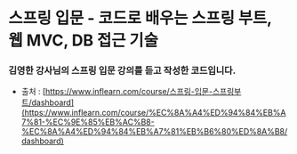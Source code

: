 # ****스프링 입문 - 코드로 배우는 스프링 부트, 웹 MVC, DB 접근 기술****

### 김영한 강사님의 스프링 입문 강의를 듣고 작성한 코드입니다.

- 출처 : [https://www.inflearn.com/course/스프링-입문-스프링부트/dashboard](https://www.inflearn.com/course/%EC%8A%A4%ED%94%84%EB%A7%81-%EC%9E%85%EB%AC%B8-%EC%8A%A4%ED%94%84%EB%A7%81%EB%B6%80%ED%8A%B8/dashboard)